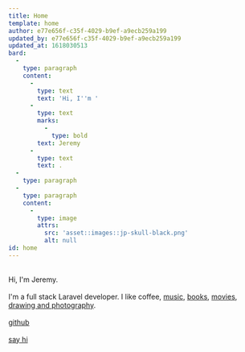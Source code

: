 ```yaml
---
title: Home
template: home
author: e77e656f-c35f-4029-b9ef-a9ecb259a199
updated_by: e77e656f-c35f-4029-b9ef-a9ecb259a199
updated_at: 1618030513
bard:
  -
    type: paragraph
    content:
      -
        type: text
        text: 'Hi, I''m '
      -
        type: text
        marks:
          -
            type: bold
        text: Jeremy
      -
        type: text
        text: .
  -
    type: paragraph
  -
    type: paragraph
    content:
      -
        type: image
        attrs:
          src: 'asset::images::jp-skull-black.png'
          alt: null
id: home
---
```

\
Hi, I'm Jeremy.  
\
I'm a full stack Laravel developer. I like coffee, [music](https://music.apple.com/profile/jrmypttrsn), [books](https://www.goodreads.com/user/show/7634192-jeremy-patterson), [movies](https://letterboxd.com/jrmypttrsn/), [drawing and photography](https://www.instagram.com/jrmypttrsn/).  
\
[github](https://github.com/jrmypttrsn)  
\
[say hi](mailto:jeremy@jayteapea.com)
